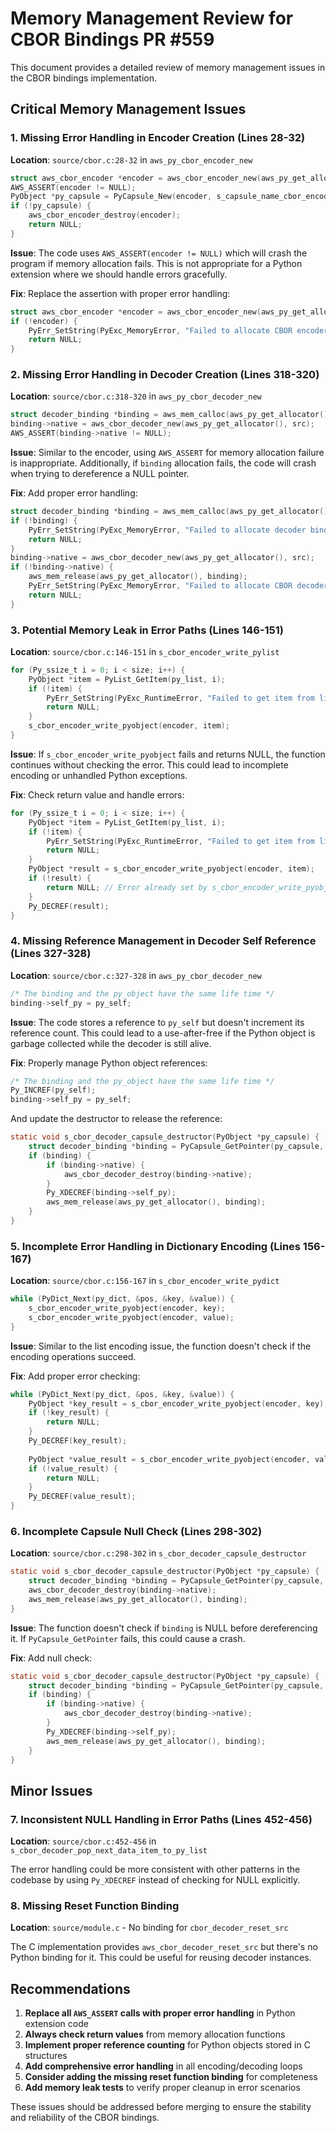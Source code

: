 # Memory Management Review for CBOR Bindings PR #559

This document provides a detailed review of memory management issues in the CBOR bindings implementation.

## Critical Memory Management Issues

### 1. **Missing Error Handling in Encoder Creation** (Lines 28-32)
**Location**: `source/cbor.c:28-32` in `aws_py_cbor_encoder_new`

```c
struct aws_cbor_encoder *encoder = aws_cbor_encoder_new(aws_py_get_allocator());
AWS_ASSERT(encoder != NULL);
PyObject *py_capsule = PyCapsule_New(encoder, s_capsule_name_cbor_encoder, s_cbor_encoder_capsule_destructor);
if (!py_capsule) {
    aws_cbor_encoder_destroy(encoder);
    return NULL;
}
```

**Issue**: The code uses `AWS_ASSERT(encoder != NULL)` which will crash the program if memory allocation fails. This is not appropriate for a Python extension where we should handle errors gracefully.

**Fix**: Replace the assertion with proper error handling:
```c
struct aws_cbor_encoder *encoder = aws_cbor_encoder_new(aws_py_get_allocator());
if (!encoder) {
    PyErr_SetString(PyExc_MemoryError, "Failed to allocate CBOR encoder");
    return NULL;
}
```

### 2. **Missing Error Handling in Decoder Creation** (Lines 318-320)
**Location**: `source/cbor.c:318-320` in `aws_py_cbor_decoder_new`

```c
struct decoder_binding *binding = aws_mem_calloc(aws_py_get_allocator(), 1, sizeof(struct decoder_binding));
binding->native = aws_cbor_decoder_new(aws_py_get_allocator(), src);
AWS_ASSERT(binding->native != NULL);
```

**Issue**: Similar to the encoder, using `AWS_ASSERT` for memory allocation failure is inappropriate. Additionally, if `binding` allocation fails, the code will crash when trying to dereference a NULL pointer.

**Fix**: Add proper error handling:
```c
struct decoder_binding *binding = aws_mem_calloc(aws_py_get_allocator(), 1, sizeof(struct decoder_binding));
if (!binding) {
    PyErr_SetString(PyExc_MemoryError, "Failed to allocate decoder binding");
    return NULL;
}
binding->native = aws_cbor_decoder_new(aws_py_get_allocator(), src);
if (!binding->native) {
    aws_mem_release(aws_py_get_allocator(), binding);
    PyErr_SetString(PyExc_MemoryError, "Failed to allocate CBOR decoder");
    return NULL;
}
```

### 3. **Potential Memory Leak in Error Paths** (Lines 146-151)
**Location**: `source/cbor.c:146-151` in `s_cbor_encoder_write_pylist`

```c
for (Py_ssize_t i = 0; i < size; i++) {
    PyObject *item = PyList_GetItem(py_list, i);
    if (!item) {
        PyErr_SetString(PyExc_RuntimeError, "Failed to get item from list");
        return NULL;
    }
    s_cbor_encoder_write_pyobject(encoder, item);
}
```

**Issue**: If `s_cbor_encoder_write_pyobject` fails and returns NULL, the function continues without checking the error. This could lead to incomplete encoding or unhandled Python exceptions.

**Fix**: Check return value and handle errors:
```c
for (Py_ssize_t i = 0; i < size; i++) {
    PyObject *item = PyList_GetItem(py_list, i);
    if (!item) {
        PyErr_SetString(PyExc_RuntimeError, "Failed to get item from list");
        return NULL;
    }
    PyObject *result = s_cbor_encoder_write_pyobject(encoder, item);
    if (!result) {
        return NULL; // Error already set by s_cbor_encoder_write_pyobject
    }
    Py_DECREF(result);
}
```

### 4. **Missing Reference Management in Decoder Self Reference** (Lines 327-328)
**Location**: `source/cbor.c:327-328` in `aws_py_cbor_decoder_new`

```c
/* The binding and the py_object have the same life time */
binding->self_py = py_self;
```

**Issue**: The code stores a reference to `py_self` but doesn't increment its reference count. This could lead to a use-after-free if the Python object is garbage collected while the decoder is still alive.

**Fix**: Properly manage Python object references:
```c
/* The binding and the py_object have the same life time */
Py_INCREF(py_self);
binding->self_py = py_self;
```

And update the destructor to release the reference:
```c
static void s_cbor_decoder_capsule_destructor(PyObject *py_capsule) {
    struct decoder_binding *binding = PyCapsule_GetPointer(py_capsule, s_capsule_name_cbor_decoder);
    if (binding) {
        if (binding->native) {
            aws_cbor_decoder_destroy(binding->native);
        }
        Py_XDECREF(binding->self_py);
        aws_mem_release(aws_py_get_allocator(), binding);
    }
}
```

### 5. **Incomplete Error Handling in Dictionary Encoding** (Lines 156-167)
**Location**: `source/cbor.c:156-167` in `s_cbor_encoder_write_pydict`

```c
while (PyDict_Next(py_dict, &pos, &key, &value)) {
    s_cbor_encoder_write_pyobject(encoder, key);
    s_cbor_encoder_write_pyobject(encoder, value);
}
```

**Issue**: Similar to the list encoding issue, the function doesn't check if the encoding operations succeed.

**Fix**: Add proper error checking:
```c
while (PyDict_Next(py_dict, &pos, &key, &value)) {
    PyObject *key_result = s_cbor_encoder_write_pyobject(encoder, key);
    if (!key_result) {
        return NULL;
    }
    Py_DECREF(key_result);
    
    PyObject *value_result = s_cbor_encoder_write_pyobject(encoder, value);
    if (!value_result) {
        return NULL;
    }
    Py_DECREF(value_result);
}
```

### 6. **Incomplete Capsule Null Check** (Lines 298-302)
**Location**: `source/cbor.c:298-302` in `s_cbor_decoder_capsule_destructor`

```c
static void s_cbor_decoder_capsule_destructor(PyObject *py_capsule) {
    struct decoder_binding *binding = PyCapsule_GetPointer(py_capsule, s_capsule_name_cbor_decoder);
    aws_cbor_decoder_destroy(binding->native);
    aws_mem_release(aws_py_get_allocator(), binding);
}
```

**Issue**: The function doesn't check if `binding` is NULL before dereferencing it. If `PyCapsule_GetPointer` fails, this could cause a crash.

**Fix**: Add null check:
```c
static void s_cbor_decoder_capsule_destructor(PyObject *py_capsule) {
    struct decoder_binding *binding = PyCapsule_GetPointer(py_capsule, s_capsule_name_cbor_decoder);
    if (binding) {
        if (binding->native) {
            aws_cbor_decoder_destroy(binding->native);
        }
        Py_XDECREF(binding->self_py);
        aws_mem_release(aws_py_get_allocator(), binding);
    }
}
```

## Minor Issues

### 7. **Inconsistent NULL Handling in Error Paths** (Lines 452-456)
**Location**: `source/cbor.c:452-456` in `s_cbor_decoder_pop_next_data_item_to_py_list`

The error handling could be more consistent with other patterns in the codebase by using `Py_XDECREF` instead of checking for NULL explicitly.

### 8. **Missing Reset Function Binding** 
**Location**: `source/module.c` - No binding for `cbor_decoder_reset_src`

The C implementation provides `aws_cbor_decoder_reset_src` but there's no Python binding for it. This could be useful for reusing decoder instances.

## Recommendations

1. **Replace all `AWS_ASSERT` calls with proper error handling** in Python extension code
2. **Always check return values** from memory allocation functions
3. **Implement proper reference counting** for Python objects stored in C structures
4. **Add comprehensive error handling** in all encoding/decoding loops
5. **Consider adding the missing reset function binding** for completeness
6. **Add memory leak tests** to verify proper cleanup in error scenarios

These issues should be addressed before merging to ensure the stability and reliability of the CBOR bindings.